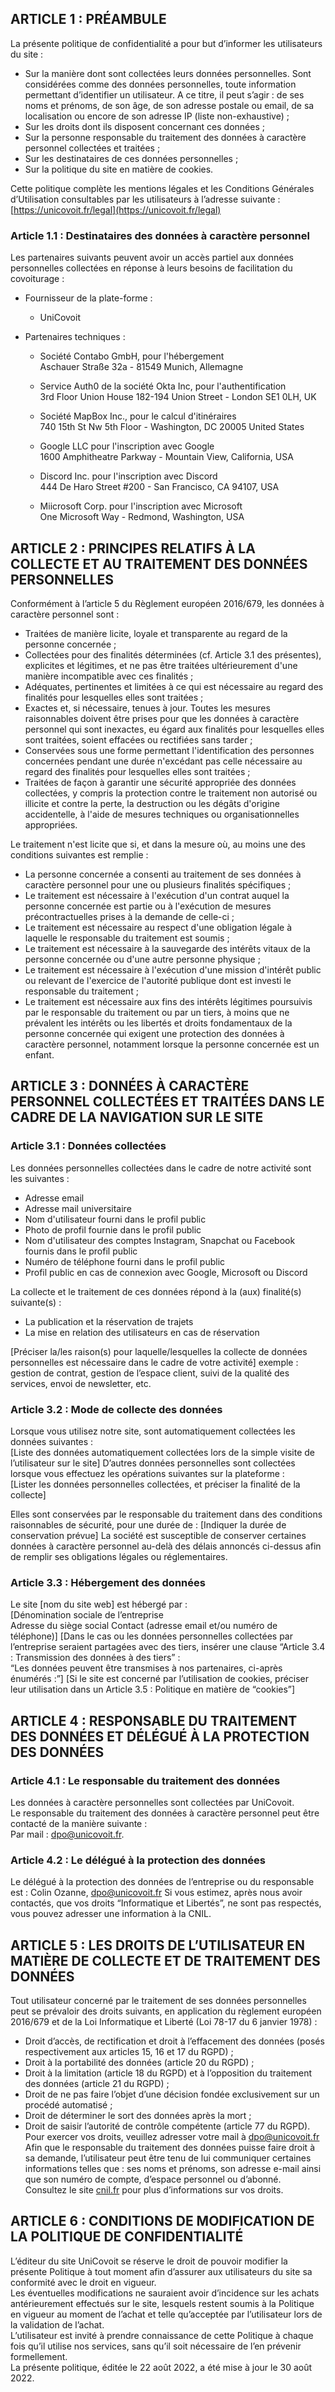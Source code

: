 ## ARTICLE 1 : PRÉAMBULE  
La présente politique de confidentialité a pour but d’informer les utilisateurs du site :  
- Sur la manière dont sont collectées leurs données personnelles. Sont considérées comme des données personnelles, toute information permettant d’identifier un utilisateur. A ce titre, il peut s’agir : de ses noms et prénoms, de son âge, de son adresse postale ou email, de sa localisation ou encore de son adresse IP (liste non-exhaustive) ;
- Sur les droits dont ils disposent concernant ces données ;  
- Sur la personne responsable du traitement des données à caractère personnel collectées et traitées ;  
- Sur les destinataires de ces données personnelles ;  
- Sur la politique du site en matière de cookies.

Cette politique complète les mentions légales et les Conditions Générales d’Utilisation consultables par les utilisateurs à l’adresse suivante :
[https://unicovoit.fr/legal](https://unicovoit.fr/legal)

### Article 1.1 : Destinataires des données à caractère personnel

Les partenaires suivants peuvent avoir un accès partiel aux données personnelles collectées en réponse à leurs besoins de facilitation du covoiturage :

- Fournisseur de la plate-forme :
  - UniCovoit

- Partenaires techniques :
  - Société Contabo GmbH, pour l'hébergement<br>
    Aschauer Straße 32a - 81549 Munich, Allemagne

  - Service Auth0 de la société Okta Inc, pour l'authentification<br>
    3rd Floor Union House 182-194 Union Street - London SE1 0LH, UK
  
  - Société MapBox Inc., pour le calcul d'itinéraires<br>
    740 15th St Nw 5th Floor - Washington, DC 20005 United States

  - Google LLC pour l'inscription avec Google<br>
    1600 Amphitheatre Parkway - Mountain View, California, USA
  
  - Discord Inc. pour l'inscription avec Discord<br>
    444 De Haro Street #200 - San Francisco, CA 94107, USA
    
  - Miicrosoft Corp. pour l'inscription avec Microsoft<br>
    One Microsoft Way - Redmond, Washington, USA


## ARTICLE 2 : PRINCIPES RELATIFS À LA COLLECTE ET AU TRAITEMENT DES DONNÉES PERSONNELLES   
Conformément à l’article 5 du Règlement européen 2016/679, les données à caractère personnel sont :   
- Traitées de manière licite, loyale et transparente au regard de la personne concernée  ;
- Collectées pour des finalités déterminées (cf. Article 3.1 des présentes), explicites et légitimes, et ne pas être traitées ultérieurement d'une manière incompatible avec ces finalités ;
- Adéquates, pertinentes et limitées à ce qui est nécessaire au regard des finalités pour lesquelles elles sont traitées ;
- Exactes et, si nécessaire, tenues à jour. Toutes les mesures raisonnables doivent être prises pour que les données à caractère personnel qui sont inexactes, eu égard aux finalités pour lesquelles elles sont traitées, soient effacées ou rectifiées sans tarder ;  
- Conservées sous une forme permettant l'identification des personnes concernées pendant une durée n'excédant pas celle nécessaire au regard des finalités pour lesquelles elles sont traitées ;
- Traitées de façon à garantir une sécurité appropriée des données collectées, y compris la protection contre le traitement non autorisé ou illicite et contre la perte, la destruction ou les dégâts d'origine accidentelle, à l'aide de mesures techniques ou organisationnelles appropriées.

Le traitement n'est licite que si, et dans la mesure où, au moins une des conditions suivantes est remplie :
- La personne concernée a consenti au traitement de ses données à caractère personnel pour une ou plusieurs finalités spécifiques ;
- Le traitement est nécessaire à l'exécution d'un contrat auquel la personne concernée est partie ou à l'exécution de mesures précontractuelles prises à la demande de celle-ci ;
- Le traitement est nécessaire au respect d'une obligation légale à laquelle le responsable du traitement est soumis ;
- Le traitement est nécessaire à la sauvegarde des intérêts vitaux de la personne concernée ou d'une autre personne physique ;
- Le traitement est nécessaire à l'exécution d'une mission d'intérêt public ou relevant de l'exercice de l'autorité publique dont est investi le responsable du traitement ;
- Le traitement est nécessaire aux fins des intérêts légitimes poursuivis par le responsable du traitement ou par un tiers, à moins que ne prévalent les intérêts ou les libertés et droits fondamentaux de la personne concernée qui exigent une protection des données à caractère personnel, notamment lorsque la personne concernée est un enfant.


## ARTICLE 3 : DONNÉES À CARACTÈRE PERSONNEL COLLECTÉES ET TRAITÉES DANS LE CADRE DE LA NAVIGATION SUR LE SITE

### Article 3.1 : Données collectées  
Les données personnelles collectées dans le cadre de notre activité sont les suivantes :  
- Adresse email
- Adresse mail universitaire
- Nom d'utilisateur fourni dans le profil public
- Photo de profil fournie dans le profil public
- Nom d'utilisateur des comptes Instagram, Snapchat ou Facebook fournis dans le profil public
- Numéro de téléphone fourni dans le profil public
- Profil public en cas de connexion avec Google, Microsoft ou Discord

La collecte et le traitement de ces données répond à la (aux) finalité(s) suivante(s) :
- La publication et la réservation de trajets
- La mise en relation des utilisateurs en cas de réservation

[Préciser la/les raison(s) pour laquelle/lesquelles la collecte de données personnelles est nécessaire dans le cadre de votre activité]
exemple : gestion de contrat, gestion de l’espace client, suivi de la qualité des services, envoi de newsletter, etc.

### Article 3.2 : Mode de collecte des données
Lorsque vous utilisez notre site, sont automatiquement collectées les données suivantes :  
[Liste des données automatiquement collectées lors de la simple visite de l’utilisateur sur le site]
D’autres données personnelles sont collectées lorsque vous effectuez les opérations suivantes sur la plateforme :  
[Lister les données personnelles collectées, et préciser la finalité de la collecte]

Elles sont conservées par le responsable du traitement dans des conditions raisonnables de sécurité, pour une durée de : [Indiquer la durée de conservation prévue]
La société est susceptible de conserver certaines données à caractère personnel au-delà des délais annoncés ci-dessus afin de remplir ses obligations légales ou réglementaires.

### Article 3.3 : Hébergement des données
Le site [nom du site web] est hébergé par :  
[Dénomination sociale de l’entreprise  
Adresse du siège social
Contact (adresse email et/ou numéro de téléphone)]
[Dans le cas ou les données personnelles collectées par l’entreprise seraient partagées avec des tiers, insérer une clause “Article 3.4 : Transmission des données à des tiers” :  
“Les données peuvent être transmises à nos partenaires, ci-après énumérés :”]
[Si le site est concerné par l’utilisation de cookies, préciser leur utilisation dans un Article 3.5 : Politique en matière de “cookies”]


## ARTICLE 4 : RESPONSABLE DU TRAITEMENT DES DONNÉES ET DÉLÉGUÉ À LA PROTECTION DES DONNÉES

### Article 4.1 : Le responsable du traitement des données  
Les données à caractère personnelles sont collectées par UniCovoit.  
Le responsable du traitement des données à caractère personnel peut être contacté de la manière suivante :  
Par mail : [dpo@unicovoit.fr](mailto:dpo@unicovoit.fr).

### Article 4.2 : Le délégué à la protection des données  
Le délégué à la protection des données de l’entreprise ou du responsable est :
Colin Ozanne, [dpo@unicovoit.fr](mailto:dpo@unicovoit.fr)
Si vous estimez, après nous avoir contactés, que vos droits “Informatique et Libertés”, ne sont pas respectés, vous pouvez adresser une information à la CNIL.


## ARTICLE 5 : LES DROITS DE L’UTILISATEUR EN MATIÈRE DE COLLECTE ET DE TRAITEMENT DES DONNÉES  
Tout utilisateur concerné par le traitement de ses données personnelles peut se prévaloir des droits suivants, en application du règlement européen 2016/679 et de la Loi Informatique et Liberté (Loi 78-17 du 6 janvier 1978) :   
- Droit d’accès, de rectification et droit à l’effacement des données (posés respectivement aux articles 15, 16 et 17 du RGPD) ;  
- Droit à la portabilité des données (article 20 du RGPD) ;
- Droit à la limitation (article 18 du RGPD) et à l’opposition du traitement des données (article 21 du RGPD) ;  
- Droit de ne pas faire l’objet d’une décision fondée exclusivement sur un procédé automatisé ;  
- Droit de déterminer le sort des données après la mort ;  
- Droit de saisir l’autorité de contrôle compétente (article 77 du RGPD).  
Pour exercer vos droits, veuillez adresser votre mail à [dpo@unicovoit.fr](mailto:dpo@unicovoit.fr)
Afin que le responsable du traitement des données puisse faire droit à sa demande, l’utilisateur peut être tenu de lui communiquer certaines informations telles que : ses noms et prénoms, son adresse e-mail ainsi que son numéro de compte, d’espace personnel ou d’abonné.  
Consultez le site [cnil.fr](https://cnil.fr) pour plus d’informations sur vos droits.


## ARTICLE 6 : CONDITIONS DE MODIFICATION DE LA POLITIQUE DE CONFIDENTIALITÉ
L’éditeur du site UniCovoit se réserve le droit de pouvoir modifier la présente Politique à tout moment afin d’assurer aux utilisateurs du site sa conformité avec le droit en vigueur.  
Les éventuelles modifications ne sauraient avoir d’incidence sur les achats antérieurement effectués sur le site, lesquels restent soumis à la Politique en vigueur au moment de l’achat et telle qu’acceptée par l’utilisateur lors de la validation de l’achat.  
L’utilisateur est invité à prendre connaissance de cette Politique à chaque fois qu’il utilise nos services, sans qu’il soit nécessaire de l’en prévenir formellement.  
La présente politique, éditée le 22 août 2022, a été mise à jour le 30 août 2022.
